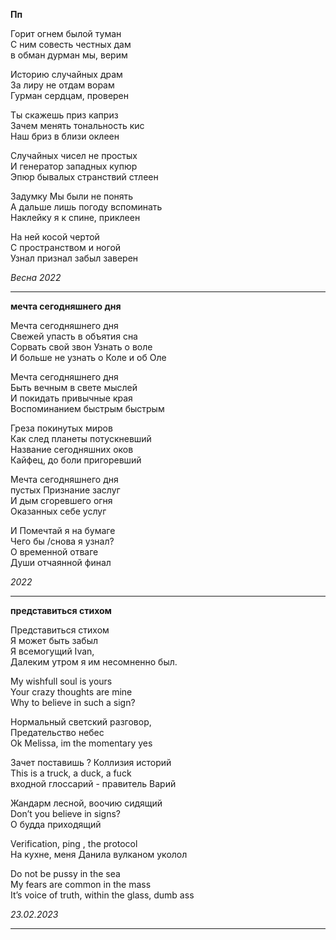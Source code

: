 **Пп**  

Горит огнем былой туман  
С ним совесть честных дам  
в обман дурман мы, верим  

Историю случайных драм  
За лиру не отдам ворам  
Гурман сердцам, проверен  

Ты скажешь приз каприз  
Зачем менять тональность кис  
Наш бриз в близи оклеен  

Случайных чисел не простых  
И генератор западных купюр  
Эпюр бывалых странствий стлеен  

Задумку Мы были не понять  
А дальше лишь погоду вспоминать  
Наклейку я к спине, приклеен  

На ней косой чертой  
С пространством и ногой  
Узнал признал забыл заверен  

*Весна 2022*

---
**мечта сегодняшнего дня**  

Мечта сегодняшнего дня  
Свежей упасть в объятия сна  
Сорвать свой звон Узнать о воле  
И больше не узнать о Коле и об Оле  

Мечта сегодняшнего дня  
Быть вечным в свете мыслей  
И покидать привычные края  
Воспоминанием быстрым быстрым  

Греза покинутых миров  
Как след планеты потускневший  
Название сегодняшних оков  
Кайфец, до боли пригоревший  

Мечта сегодняшнего дня  
пустых Признание заслуг  
И дым сгоревшего огня  
Оказанных себе услуг  

И Помечтай я на бумаге  
Чего бы /снова я узнал?  
О временной отваге  
Души отчаянной финал  

*2022*

---
**представиться стихом**  

Представиться стихом  
Я может быть забыл  
Я всемогущий Ivan,  
Далеким утром я им несомненно был.  

My wishfull soul is yours  
Your crazy thoughts are mine  
Why to believe in such a sign?  

Нормальный светский разговор,  
Предательство небес  
Ok Melissa, im the momentary yes  

Зачет поставишь ? Коллизия историй  
This is a truck, a duck, a fuck  
входной глоссарий - правитель Варий  

Жандарм лесной, воочию сидящий  
Don’t you believe in signs?  
О будда приходящий  

Verification, ping , the protocol  
На кухне, меня Данила вулканом уколол  

Do not be pussy in the sea  
My fears are common in the mass  
It’s voice of truth, within the glass, dumb ass  

*23.02.2023*


---
